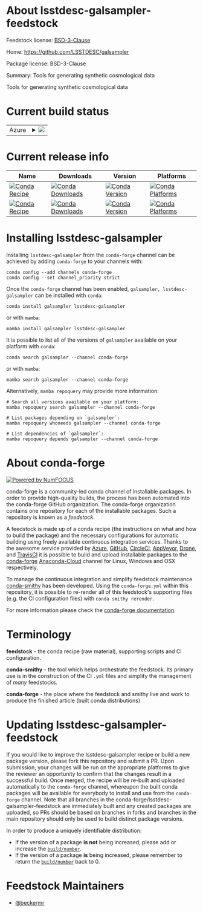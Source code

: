 About lsstdesc-galsampler-feedstock
===================================

Feedstock license: [BSD-3-Clause](https://github.com/conda-forge/lsstdesc-galsampler-feedstock/blob/main/LICENSE.txt)

Home: https://github.com/LSSTDESC/galsampler

Package license: BSD-3-Clause

Summary: Tools for generating synthetic cosmological data

Tools for generating synthetic cosmological data


Current build status
====================


<table>
    
  <tr>
    <td>Azure</td>
    <td>
      <details>
        <summary>
          <a href="https://dev.azure.com/conda-forge/feedstock-builds/_build/latest?definitionId=17335&branchName=main">
            <img src="https://dev.azure.com/conda-forge/feedstock-builds/_apis/build/status/lsstdesc-galsampler-feedstock?branchName=main">
          </a>
        </summary>
        <table>
          <thead><tr><th>Variant</th><th>Status</th></tr></thead>
          <tbody><tr>
              <td>linux_64</td>
              <td>
                <a href="https://dev.azure.com/conda-forge/feedstock-builds/_build/latest?definitionId=17335&branchName=main">
                  <img src="https://dev.azure.com/conda-forge/feedstock-builds/_apis/build/status/lsstdesc-galsampler-feedstock?branchName=main&jobName=linux&configuration=linux%20linux_64_" alt="variant">
                </a>
              </td>
            </tr><tr>
              <td>osx_64</td>
              <td>
                <a href="https://dev.azure.com/conda-forge/feedstock-builds/_build/latest?definitionId=17335&branchName=main">
                  <img src="https://dev.azure.com/conda-forge/feedstock-builds/_apis/build/status/lsstdesc-galsampler-feedstock?branchName=main&jobName=osx&configuration=osx%20osx_64_" alt="variant">
                </a>
              </td>
            </tr><tr>
              <td>win_64</td>
              <td>
                <a href="https://dev.azure.com/conda-forge/feedstock-builds/_build/latest?definitionId=17335&branchName=main">
                  <img src="https://dev.azure.com/conda-forge/feedstock-builds/_apis/build/status/lsstdesc-galsampler-feedstock?branchName=main&jobName=win&configuration=win%20win_64_" alt="variant">
                </a>
              </td>
            </tr>
          </tbody>
        </table>
      </details>
    </td>
  </tr>
</table>

Current release info
====================

| Name | Downloads | Version | Platforms |
| --- | --- | --- | --- |
| [![Conda Recipe](https://img.shields.io/badge/recipe-galsampler-green.svg)](https://anaconda.org/conda-forge/galsampler) | [![Conda Downloads](https://img.shields.io/conda/dn/conda-forge/galsampler.svg)](https://anaconda.org/conda-forge/galsampler) | [![Conda Version](https://img.shields.io/conda/vn/conda-forge/galsampler.svg)](https://anaconda.org/conda-forge/galsampler) | [![Conda Platforms](https://img.shields.io/conda/pn/conda-forge/galsampler.svg)](https://anaconda.org/conda-forge/galsampler) |
| [![Conda Recipe](https://img.shields.io/badge/recipe-lsstdesc--galsampler-green.svg)](https://anaconda.org/conda-forge/lsstdesc-galsampler) | [![Conda Downloads](https://img.shields.io/conda/dn/conda-forge/lsstdesc-galsampler.svg)](https://anaconda.org/conda-forge/lsstdesc-galsampler) | [![Conda Version](https://img.shields.io/conda/vn/conda-forge/lsstdesc-galsampler.svg)](https://anaconda.org/conda-forge/lsstdesc-galsampler) | [![Conda Platforms](https://img.shields.io/conda/pn/conda-forge/lsstdesc-galsampler.svg)](https://anaconda.org/conda-forge/lsstdesc-galsampler) |

Installing lsstdesc-galsampler
==============================

Installing `lsstdesc-galsampler` from the `conda-forge` channel can be achieved by adding `conda-forge` to your channels with:

```
conda config --add channels conda-forge
conda config --set channel_priority strict
```

Once the `conda-forge` channel has been enabled, `galsampler, lsstdesc-galsampler` can be installed with `conda`:

```
conda install galsampler lsstdesc-galsampler
```

or with `mamba`:

```
mamba install galsampler lsstdesc-galsampler
```

It is possible to list all of the versions of `galsampler` available on your platform with `conda`:

```
conda search galsampler --channel conda-forge
```

or with `mamba`:

```
mamba search galsampler --channel conda-forge
```

Alternatively, `mamba repoquery` may provide more information:

```
# Search all versions available on your platform:
mamba repoquery search galsampler --channel conda-forge

# List packages depending on `galsampler`:
mamba repoquery whoneeds galsampler --channel conda-forge

# List dependencies of `galsampler`:
mamba repoquery depends galsampler --channel conda-forge
```


About conda-forge
=================

[![Powered by
NumFOCUS](https://img.shields.io/badge/powered%20by-NumFOCUS-orange.svg?style=flat&colorA=E1523D&colorB=007D8A)](https://numfocus.org)

conda-forge is a community-led conda channel of installable packages.
In order to provide high-quality builds, the process has been automated into the
conda-forge GitHub organization. The conda-forge organization contains one repository
for each of the installable packages. Such a repository is known as a *feedstock*.

A feedstock is made up of a conda recipe (the instructions on what and how to build
the package) and the necessary configurations for automatic building using freely
available continuous integration services. Thanks to the awesome service provided by
[Azure](https://azure.microsoft.com/en-us/services/devops/), [GitHub](https://github.com/),
[CircleCI](https://circleci.com/), [AppVeyor](https://www.appveyor.com/),
[Drone](https://cloud.drone.io/welcome), and [TravisCI](https://travis-ci.com/)
it is possible to build and upload installable packages to the
[conda-forge](https://anaconda.org/conda-forge) [Anaconda-Cloud](https://anaconda.org/)
channel for Linux, Windows and OSX respectively.

To manage the continuous integration and simplify feedstock maintenance
[conda-smithy](https://github.com/conda-forge/conda-smithy) has been developed.
Using the ``conda-forge.yml`` within this repository, it is possible to re-render all of
this feedstock's supporting files (e.g. the CI configuration files) with ``conda smithy rerender``.

For more information please check the [conda-forge documentation](https://conda-forge.org/docs/).

Terminology
===========

**feedstock** - the conda recipe (raw material), supporting scripts and CI configuration.

**conda-smithy** - the tool which helps orchestrate the feedstock.
                   Its primary use is in the construction of the CI ``.yml`` files
                   and simplify the management of *many* feedstocks.

**conda-forge** - the place where the feedstock and smithy live and work to
                  produce the finished article (built conda distributions)


Updating lsstdesc-galsampler-feedstock
======================================

If you would like to improve the lsstdesc-galsampler recipe or build a new
package version, please fork this repository and submit a PR. Upon submission,
your changes will be run on the appropriate platforms to give the reviewer an
opportunity to confirm that the changes result in a successful build. Once
merged, the recipe will be re-built and uploaded automatically to the
`conda-forge` channel, whereupon the built conda packages will be available for
everybody to install and use from the `conda-forge` channel.
Note that all branches in the conda-forge/lsstdesc-galsampler-feedstock are
immediately built and any created packages are uploaded, so PRs should be based
on branches in forks and branches in the main repository should only be used to
build distinct package versions.

In order to produce a uniquely identifiable distribution:
 * If the version of a package **is not** being increased, please add or increase
   the [``build/number``](https://docs.conda.io/projects/conda-build/en/latest/resources/define-metadata.html#build-number-and-string).
 * If the version of a package **is** being increased, please remember to return
   the [``build/number``](https://docs.conda.io/projects/conda-build/en/latest/resources/define-metadata.html#build-number-and-string)
   back to 0.

Feedstock Maintainers
=====================

* [@beckermr](https://github.com/beckermr/)

